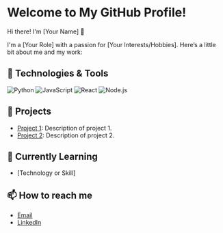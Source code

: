 # Welcome to My GitHub Profile!

Hi there! I'm [Your Name] 👋

I'm a [Your Role] with a passion for [Your Interests/Hobbies]. Here’s a little bit about me and my work:

## 🔧 Technologies & Tools
![Python](https://img.shields.io/badge/Python-3776AB?style=for-the-badge&logo=python&logoColor=white)
![JavaScript](https://img.shields.io/badge/JavaScript-F7DF1E?style=for-the-badge&logo=javascript&logoColor=black)
![React](https://img.shields.io/badge/React-20232A?style=for-the-badge&logo=react&logoColor=61DAFB)
![Node.js](https://img.shields.io/badge/Node.js-339933?style=for-the-badge&logo=nodedotjs&logoColor=white)

## 🚀 Projects
- [Project 1](https://github.com/your-username/project1): Description of project 1.
- [Project 2](https://github.com/your-username/project2): Description of project 2.

## 🌱 Currently Learning
- [Technology or Skill]

## 📫 How to reach me
- [Email](mailto:your-email@example.com)
- [LinkedIn](https://linkedin.com/in/your-linkedin)
